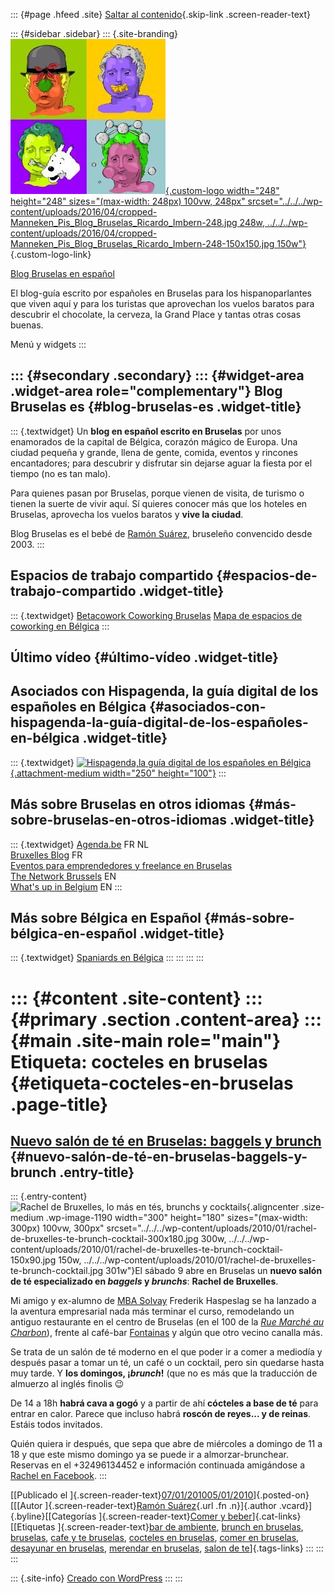 ::: {#page .hfeed .site}
[Saltar al contenido](index.html#content){.skip-link
.screen-reader-text}

::: {#sidebar .sidebar}
::: {.site-branding}
[![](../../../wp-content/uploads/2016/04/cropped-Manneken_Pis_Blog_Bruselas_Ricardo_Imbern-248.jpg){.custom-logo
width="248" height="248" sizes="(max-width: 248px) 100vw, 248px"
srcset="../../../wp-content/uploads/2016/04/cropped-Manneken_Pis_Blog_Bruselas_Ricardo_Imbern-248.jpg 248w, ../../../wp-content/uploads/2016/04/cropped-Manneken_Pis_Blog_Bruselas_Ricardo_Imbern-248-150x150.jpg 150w"}](../../../index.html){.custom-logo-link}

[Blog Bruselas en español](../../../index.html)

El blog-guía escrito por españoles en Bruselas para los hispanoparlantes
que viven aquí y para los turistas que aprovechan los vuelos baratos
para descubrir el chocolate, la cerveza, la Grand Place y tantas otras
cosas buenas.

Menú y widgets
:::

::: {#secondary .secondary}
::: {#widget-area .widget-area role="complementary"}
Blog Bruselas es {#blog-bruselas-es .widget-title}
----------------

::: {.textwidget}
Un **blog en español escrito en Bruselas** por unos enamorados de la
capital de Bélgica, corazón mágico de Europa. Una ciudad pequeña y
grande, llena de gente, comida, eventos y rincones encantadores; para
descubrir y disfrutar sin dejarse aguar la fiesta por el tiempo (no es
tan malo).

Para quienes pasan por Bruselas, porque vienen de visita, de turismo o
tienen la suerte de vivir aquí. Sí quieres conocer más que los hoteles
en Bruselas, aprovecha los vuelos baratos y **vive la ciudad**.

Blog Bruselas es el bebé de [Ramón Suárez](http://www.ramonsuarez.com),
bruseleño convencido desde 2003.
:::

Espacios de trabajo compartido {#espacios-de-trabajo-compartido .widget-title}
------------------------------

::: {.textwidget}
[Betacowork Coworking Bruselas](http://www.betacowork.com) [Mapa de
espacios de coworking en Bélgica](http://coworkingbelgium.com)
:::

Último vídeo {#último-vídeo .widget-title}
------------

Asociados con Hispagenda, la guía digital de los españoles en Bélgica {#asociados-con-hispagenda-la-guía-digital-de-los-españoles-en-bélgica .widget-title}
---------------------------------------------------------------------

::: {.textwidget}
[![Hispagenda,la guía digital de los españoles en
Bélgica](../../../wp-content/uploads/2010/04/Hispagenda-250px.gif "Hispagenda, la guía digital de los españoles en Bélgica"){.attachment-medium
width="250" height="100"}](http://www.hispagenda.com)
:::

Más sobre Bruselas en otros idiomas {#más-sobre-bruselas-en-otros-idiomas .widget-title}
-----------------------------------

::: {.textwidget}
[Agenda.be](http://www.agenda.be) FR NL\
[Bruxelles Blog](http://www.bxlblog.be/) FR\
[Eventos para emprendedores y freelance en
Bruselas](http://www.betacowork.com/events/)\
[The Network
Brussels](http://groups.yahoo.com/group/TheNetworkBrussels/) EN\
[What\'s up in Belgium](http://www.whatsupin.be/) EN
:::

Más sobre Bélgica en Español {#más-sobre-bélgica-en-español .widget-title}
----------------------------

::: {.textwidget}
[Spaniards en Bélgica](http://www.spaniards.es/paises/belgica)
:::
:::
:::
:::

::: {#content .site-content}
::: {#primary .section .content-area}
::: {#main .site-main role="main"}
Etiqueta: cocteles en bruselas {#etiqueta-cocteles-en-bruselas .page-title}
==============================

[Nuevo salón de té en Bruselas: baggels y brunch](../../../index.html?p=1186) {#nuevo-salón-de-té-en-bruselas-baggels-y-brunch .entry-title}
-----------------------------------------------------------------------------

::: {.entry-content}
![Rachel de Bruxelles, lo más en tés, brunchs y
cocktails](../../../wp-content/uploads/2010/01/rachel-de-bruxelles-te-brunch-cocktail-300x180.jpg "Rachel de Bruxelles, lo más en tés, brunchs y cocktails"){.aligncenter
.size-medium .wp-image-1190 width="300" height="180"
sizes="(max-width: 300px) 100vw, 300px"
srcset="../../../wp-content/uploads/2010/01/rachel-de-bruxelles-te-brunch-cocktail-300x180.jpg 300w, ../../../wp-content/uploads/2010/01/rachel-de-bruxelles-te-brunch-cocktail-150x90.jpg 150w, ../../../wp-content/uploads/2010/01/rachel-de-bruxelles-te-brunch-cocktail.jpg 301w"}El
sábado 9 abre en Bruselas un **nuevo salón de té especializado en
*baggels* y *brunchs***: **Rachel de Bruxelles**.

Mi amigo y ex-alumno de [MBA
Solvay](http://www.solvay.edu/mba "El mejor MBA de Bélgica se gana en Solvay")
Frederik Haspeslag se ha lanzado a la aventura empresarial nada más
terminar el curso, remodelando un antiguo restaurante en el centro de
Bruselas (en el 100 de la [*Rue Marché au
Charbon*](http://maps.google.com/maps?source=s_q&hl=en&geocode=&q=100+rue+du+March%C3%A9+au+charbon&sll=50.845425,4.347609&sspn=0.009579,0.027874&ie=UTF8&radius=0.61&split=1&filter=0&rq=1&ev=zi&hq=100+rue+du+March%C3%A9+au+charbon&hnear=&z=16 "La calle Marché au charbon en el mapa")),
frente al café-bar
[Fontainas](http://www.ebru.be/Cafes/CafFontainas.html "Buena terraza y buena música en el Fontainas")
y algún que otro vecino canalla más.

Se trata de un salón de té moderno en el que poder ir a comer a mediodía
y después pasar a tomar un té, un café o un cocktail, pero sin quedarse
hasta muy tarde. Y **los domingos, ¡*brunch*!** (que no es más que la
traducción de almuerzo al inglés finolis 😉

De 14 a 18h **habrá cava a gogó** y a partir de ahí **cócteles a base de
té** para entrar en calor. Parece que incluso habrá **roscón de reyes...
y de reinas**. Estáis todos invitados.

Quién quiera ir después, que sepa que abre de miércoles a domingo de 11
a 18 y que este mismo domingo ya se puede ir a almorzar-brunchear.
Reservas en el +32496134452 e información continuada amigándose a
[Rachel en
Facebook](http://www.facebook.com/profile.php?ref=profile&id=100000270071491 "Perfil de Rachel en Facebook").
:::

[[Publicado el
]{.screen-reader-text}[07/01/201005/01/2010](../../../index.html?p=1186)]{.posted-on}[[[Autor
]{.screen-reader-text}[Ramón
Suárez](../../2010/04/30/index.html?author=2){.url .fn .n}]{.author
.vcard}]{.byline}[[Categorías ]{.screen-reader-text}[Comer y
beber](../../category/comer-y-beber/index.html)]{.cat-links}[[Etiquetas
]{.screen-reader-text}[bar de ambiente](../bar-de-ambiente/index.html),
[brunch en bruselas](../brunch-en-bruselas/index.html),
[bruselas](../bruselas/index.html), [cafe y te
bruselas](../cafe-y-te-bruselas/index.html), [cocteles en
bruselas](index.html), [comer en
bruselas](../comer-en-bruselas/index.html), [desayunar en
bruselas](../desayunar-en-bruselas/index.html), [merendar en
bruselas](../merendar-en-bruselas/index.html), [salon de
te](../salon-de-te/index.html)]{.tags-links}
:::
:::
:::

::: {.site-info}
[Creado con WordPress](https://es.wordpress.org/)
:::
:::
